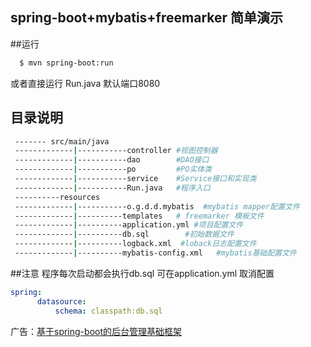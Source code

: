 ## spring-boot+mybatis+freemarker 简单演示

##运行
```bash
  $ mvn spring-boot:run
```
或者直接运行 Run.java 默认端口8080
## 目录说明
```bash
 ------- src/main/java
 -------------|-----------controller #视图控制器
 -------------|-----------dao        #DAO接口
 -------------|-----------po         #PO实体类
 -------------|-----------service    #Service接口和实现类
 -------------|-----------Run.java   #程序入口
 ----------resources
 -------------|-----------o.g.d.d.mybatis  #mybatis mapper配置文件
 -------------|----------templates   # freemarker 模板文件
 -------------|----------application.yml #项目配置文件
 -------------|----------db.sql        #初始数据文件
 -------------|----------logback.xml  #loback日志配置文件
 -------------|----------mybatis-config.xml   #mybatis基础配置文件
```

##注意
程序每次启动都会执行db.sql
可在application.yml 取消配置
```yml
spring:
      datasource:
          schema: classpath:db.sql
```

广告：[基于spring-boot的后台管理基础框架](http://hsweb.me)